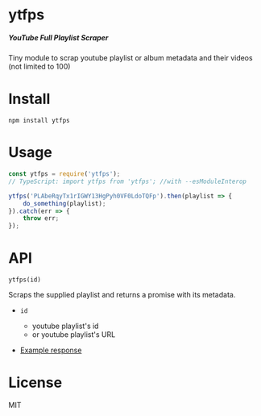 # ytfps
##### **YouTube Full Playlist Scraper**

Tiny module to scrap youtube playlist or album metadata and their videos (not limited to 100)

# Install

    npm install ytfps

# Usage

```js
const ytfps = require('ytfps');
// TypeScript: import ytfps from 'ytfps'; //with --esModuleInterop

ytfps('PLAbeRqyTx1rIGWY13HgPyh0VF0LdoTQFp').then(playlist => {
    do_something(playlist);
}).catch(err => {
    throw err;
});
```

# API
    ytfps(id)

Scraps the supplied playlist and returns a promise with its metadata.

* `id`
    * youtube playlist's id
    * or youtube playlist's URL

* [Example response](https://github.com/Caier/ytfps/blob/master/example/output.json)


# License
MIT